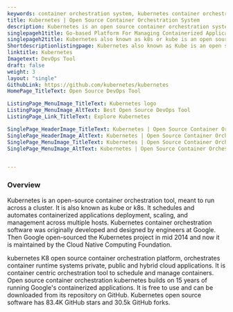 ```yaml
---
keywords: container orchestration system, kubernetes container orchestration, container orchestration tool, container orchestration platform, orchestration tool to schedule and manage containers, container orchestration kubernetes, k8s orchestration, containerization and orchestration, best container orchestration tools
title: Kubernetes | Open Source Container Orchestration System
description: Kubernetes is an open source container orchestration system for Docker containers to coordinate clusters of nodes at scale in production in an efficient manner.
singlepageh1title: Go-based Platform For Managing Containerized Applications
singlepageh2title: Kubernetes also known as k8s or kube is an open source container orchestration tool that automates container deployment, scaling and management.
Shortdescriptionlistingpage: Kubernetes also known as Kube is an open source container orchestration system used to automate deployment, scaling, and management of containerized application
linktitle: Kubernetes
Imagetext: DevOps Tool
draft: false
weight: 3
layout: "single"
GithubLink: https://github.com/kubernetes/kubernetes
HomePage_TitleText: Open Source DevOps Tool

ListingPage_MenuImage_TitleText: Kubernetes logo
ListingPage_MenuImage_AltText: Best Open Source DevOps Tool
ListingPage_Link_TitleText: Explore Kubernetes

SinglePage_HeaderImage_TitleText: Kubernetes | Open Source Container Orchestration System
SinglePage_HeaderImage_AltText: Kubernetes | Open Source Container Orchestration System
SinglePage_MenuImage_TitleText: Kubernetes | Open Source Container Orchestration System
SinglePage_MenuImage_AltText: Kubernetes | Open Source Container Orchestration System


---
```


### **Overview**

Kubernetes is an open-source container orchestration tool, meant to run across a cluster. It is also known as kube or k8s. It schedules and automates containerized applications deployment, scaling, and management  across multiple hosts. Kubernetes container orchestration software was originally developed and designed by engineers at Google. Then Google open-sourced the Kubernetes project in mid 2014 and now it is maintained by the Cloud Native Computing Foundation.

kubernetes K8 open source container orchestration platform, orchestrates container runtime systems private, public and hybrid cloud applications. It is container centric orchestration tool to schedule and manage containers. Open source container orchestration kubernetes builds on 15 years of running Google's containerized applications. It is free to use and can be downloaded from its repository on GitHub. Kubernetes open source software has 83.4K GitHub stars and 30.5k GitHub forks.